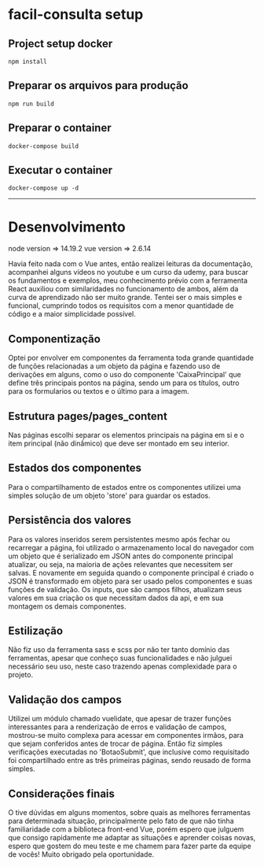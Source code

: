 # facil-consulta setup

## Project setup docker
```
npm install
```

## Preparar os arquivos para produção
```
npm run build
```

## Preparar o container
```
docker-compose build
```

## Executar o container
```
docker-compose up -d
```
---
# Desenvolvimento
node version => 14.19.2
vue version => 2.6.14

Havia feito nada com o Vue antes, então realizei leituras da documentação, acompanhei alguns vídeos no youtube e um curso da udemy, para buscar os fundamentos e exemplos, meu conhecimento prévio com a ferramenta React auxiliou com similaridades no funcionamento de ambos, além da curva de aprendizado não ser muito grande. Tentei ser o mais simples e funcional, cumprindo todos os requisitos com a menor quantidade de código e a maior simplicidade possível.

## Componentização
Optei por envolver em componentes da ferramenta toda grande quantidade de funções relacionadas a um objeto da página e fazendo uso de derivações em alguns, como o uso do componente 'CaixaPrincipal' que define três principais pontos na página, sendo um para os títulos, outro para os formularios ou textos e o último para a imagem.

## Estrutura pages/pages_content
Nas páginas escolhi separar os elementos principais na página em si e o item principal (não dinấmico) que deve ser montado em seu interior.

## Estados dos componentes
Para o compartilhamento de estados entre os componentes utilizei uma simples solução de um objeto 'store' para guardar os estados.

## Persistência dos valores
Para os valores inseridos serem persistentes mesmo após fechar ou recarregar a página, foi utilizado o armazenamento local do navegador com um objeto que é serializado em JSON antes do componente principal atualizar, ou seja, na maioria de ações relevantes que necessitem ser salvas. E novamente em seguida quando o componente principal é criado o JSON é transformado em objeto para ser usado pelos componentes e suas funções de validação. Os inputs, que são campos filhos, atualizam seus valores em sua criação os que necessitam dados da api, e em sua montagem os demais componentes.

## Estilização
Não fiz uso da ferramenta sass e scss por não ter tanto domínio das ferramentas, apesar que conheço suas funcionalidades e não julguei necessário seu uso, neste caso trazendo apenas complexidade para o projeto.

## Validação dos campos
Utilizei um módulo chamado vuelidate, que apesar de trazer funções interessantes para a renderização de erros e validação de campos, mostrou-se muito complexa para acessar em componentes irmãos, para que sejam conferidos antes de trocar de página. Então fiz simples verificações executadas no 'BotaoSubmit', que inclusive como requisitado foi compartilhado entre as três primeiras páginas, sendo reusado de forma simples. 

## Considerações finais
O tive dúvidas em alguns momentos, sobre quais as melhores ferramentas para determinada situação, principalmente pelo fato de que não tinha familiaridade com a biblioteca front-end Vue, porém espero que julguem que consigo rapidamente me adaptar as situações e aprender coisas novas, espero que gostem do meu teste e me chamem para fazer parte da equipe de vocês! Muito obrigado pela oportunidade.